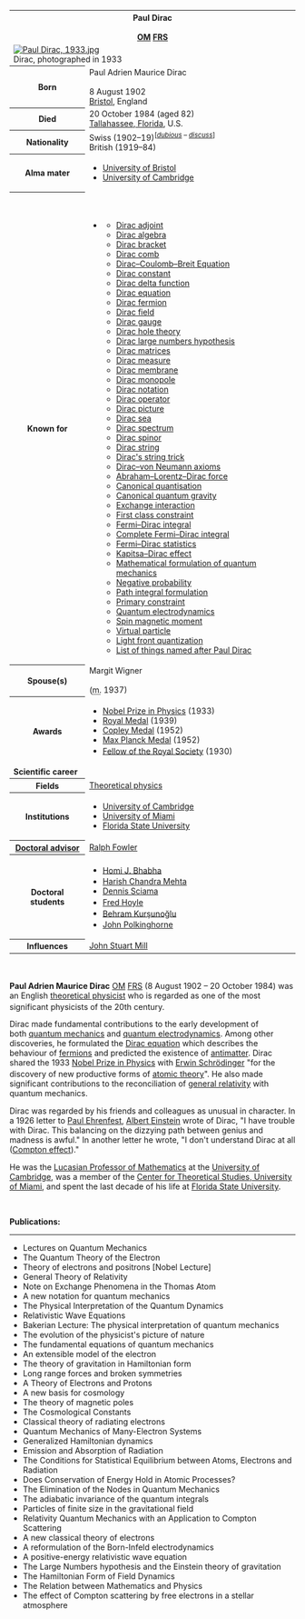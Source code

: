<table class="infobox biography vcard">
<tbody>
<tr>
<th colspan="2">
<div class="fn">Paul Dirac</div>
<br />
<div class="honorific-suffix"><span class="noexcerpt nowraplinks"><a class="mw-redirect" title="Member of the Order of Merit" href="https://en.wikipedia.org/wiki/Member_of_the_Order_of_Merit">OM</a>&nbsp;<a title="Fellow of the Royal Society" href="https://en.wikipedia.org/wiki/Fellow_of_the_Royal_Society">FRS</a></span></div>
</th>
</tr>
<tr>
<td colspan="2"><a class="image" href="220px-Paul_Dirac,_1933.jpg"><img src="220px-Paul_Dirac,_1933.jpg" srcset="220px-Paul_Dirac,_1933.jpg" alt="Paul Dirac, 1933.jpg" width="220" height="325" data-file-width="750" data-file-height="1107" /></a>
<div>Dirac, photographed in 1933</div>
</td>
</tr>
<tr>
<th scope="row">Born</th>
<td>
<div class="nickname">Paul Adrien Maurice Dirac</div>
<br />8 August 1902<br />
<div class="birthplace"><a title="Bristol" href="https://en.wikipedia.org/wiki/Bristol">Bristol</a>, England</div>
</td>
</tr>
<tr>
<th scope="row">Died</th>
<td>20 October 1984&nbsp;(aged&nbsp;82)<br />
<div class="deathplace"><a title="Tallahassee, Florida" href="https://en.wikipedia.org/wiki/Tallahassee,_Florida">Tallahassee, Florida</a>, U.S.</div>
</td>
</tr>
<tr>
<th scope="row">Nationality</th>
<td class="category">Swiss&nbsp;(1902&ndash;19)<sup class="noprint Inline-Template">[<em><a title="Wikipedia:Accuracy dispute" href="https://en.wikipedia.org/wiki/Wikipedia:Accuracy_dispute#Disputed_statement"><span title="The material near this tag is possibly inaccurate or nonfactual. (September 2020)">dubious</span></a>&nbsp;<span class="metadata">&ndash;&nbsp;<a title="Talk:Paul Dirac" href="https://en.wikipedia.org/wiki/Talk:Paul_Dirac#Nationality">discuss</a></span></em>]</sup><br />British&nbsp;(1919&ndash;84)</td>
</tr>
<tr>
<th scope="row">Alma&nbsp;mater</th>
<td>
<div class="plainlist">
<ul>
<li><a title="University of Bristol" href="https://en.wikipedia.org/wiki/University_of_Bristol">University of Bristol</a></li>
<li><a title="University of Cambridge" href="https://en.wikipedia.org/wiki/University_of_Cambridge">University of Cambridge</a></li>
</ul>
</div>
</td>
</tr>
<tr>
<th scope="row">Known&nbsp;for</th>
<td>
<div class="mw-collapsible mw-made-collapsible"><br />
<div>
<div><span class="nowrap">&nbsp;</span></div>
</div>
<ul class="mw-collapsible-content">
<li>
<div class="plainlist">
<ul>
<li><a title="Dirac adjoint" href="https://en.wikipedia.org/wiki/Dirac_adjoint">Dirac adjoint</a></li>
<li><a title="Dirac algebra" href="https://en.wikipedia.org/wiki/Dirac_algebra">Dirac algebra</a></li>
<li><a title="Dirac bracket" href="https://en.wikipedia.org/wiki/Dirac_bracket">Dirac bracket</a></li>
<li><a title="Dirac comb" href="https://en.wikipedia.org/wiki/Dirac_comb">Dirac comb</a></li>
<li><a title="Breit equation" href="https://en.wikipedia.org/wiki/Breit_equation">Dirac&ndash;Coulomb&ndash;Breit Equation</a></li>
<li><a title="Planck constant" href="https://en.wikipedia.org/wiki/Planck_constant">Dirac constant</a></li>
<li><a title="Dirac delta function" href="https://en.wikipedia.org/wiki/Dirac_delta_function">Dirac delta function</a></li>
<li><a title="Dirac equation" href="https://en.wikipedia.org/wiki/Dirac_equation">Dirac equation</a></li>
<li><a title="Dirac fermion" href="https://en.wikipedia.org/wiki/Dirac_fermion">Dirac fermion</a></li>
<li><a title="Fermionic field" href="https://en.wikipedia.org/wiki/Fermionic_field">Dirac field</a></li>
<li><a class="mw-redirect" title="Dirac gauge" href="https://en.wikipedia.org/wiki/Dirac_gauge">Dirac gauge</a></li>
<li><a title="Dirac hole theory" href="https://en.wikipedia.org/wiki/Dirac_hole_theory">Dirac hole theory</a></li>
<li><a title="Dirac large numbers hypothesis" href="https://en.wikipedia.org/wiki/Dirac_large_numbers_hypothesis">Dirac large numbers hypothesis</a></li>
<li><a title="Gamma matrices" href="https://en.wikipedia.org/wiki/Gamma_matrices">Dirac matrices</a></li>
<li><a title="Dirac measure" href="https://en.wikipedia.org/wiki/Dirac_measure">Dirac measure</a></li>
<li><a title="Dirac membrane" href="https://en.wikipedia.org/wiki/Dirac_membrane">Dirac membrane</a></li>
<li><a class="mw-redirect" title="Dirac monopole" href="https://en.wikipedia.org/wiki/Dirac_monopole">Dirac monopole</a></li>
<li><a title="Bra&ndash;ket notation" href="https://en.wikipedia.org/wiki/Bra%E2%80%93ket_notation">Dirac notation</a></li>
<li><a title="Dirac operator" href="https://en.wikipedia.org/wiki/Dirac_operator">Dirac operator</a></li>
<li><a title="Interaction picture" href="https://en.wikipedia.org/wiki/Interaction_picture">Dirac picture</a></li>
<li><a title="Dirac sea" href="https://en.wikipedia.org/wiki/Dirac_sea">Dirac sea</a></li>
<li><a title="Dirac spectrum" href="https://en.wikipedia.org/wiki/Dirac_spectrum">Dirac spectrum</a></li>
<li><a title="Dirac spinor" href="https://en.wikipedia.org/wiki/Dirac_spinor">Dirac spinor</a></li>
<li><a title="Dirac string" href="https://en.wikipedia.org/wiki/Dirac_string">Dirac string</a></li>
<li><a title="Plate trick" href="https://en.wikipedia.org/wiki/Plate_trick">Dirac's string trick</a></li>
<li><a title="Dirac&ndash;von Neumann axioms" href="https://en.wikipedia.org/wiki/Dirac%E2%80%93von_Neumann_axioms">Dirac&ndash;von Neumann axioms</a></li>
<li><a class="mw-redirect" title="Abraham&ndash;Lorentz&ndash;Dirac force" href="https://en.wikipedia.org/wiki/Abraham%E2%80%93Lorentz%E2%80%93Dirac_force">Abraham&ndash;Lorentz&ndash;Dirac force</a></li>
<li><a class="mw-redirect" title="Canonical quantisation" href="https://en.wikipedia.org/wiki/Canonical_quantisation">Canonical quantisation</a></li>
<li><a title="Canonical quantum gravity" href="https://en.wikipedia.org/wiki/Canonical_quantum_gravity">Canonical quantum gravity</a></li>
<li><a title="Exchange interaction" href="https://en.wikipedia.org/wiki/Exchange_interaction">Exchange interaction</a></li>
<li><a title="First class constraint" href="https://en.wikipedia.org/wiki/First_class_constraint">First class constraint</a></li>
<li><a title="Incomplete Fermi&ndash;Dirac integral" href="https://en.wikipedia.org/wiki/Incomplete_Fermi%E2%80%93Dirac_integral">Fermi&ndash;Dirac integral</a></li>
<li><a title="Complete Fermi&ndash;Dirac integral" href="https://en.wikipedia.org/wiki/Complete_Fermi%E2%80%93Dirac_integral">Complete Fermi&ndash;Dirac integral</a></li>
<li><a title="Fermi&ndash;Dirac statistics" href="https://en.wikipedia.org/wiki/Fermi%E2%80%93Dirac_statistics">Fermi&ndash;Dirac statistics</a></li>
<li><a title="Kapitsa&ndash;Dirac effect" href="https://en.wikipedia.org/wiki/Kapitsa%E2%80%93Dirac_effect">Kapitsa&ndash;Dirac effect</a></li>
<li><a title="Mathematical formulation of quantum mechanics" href="https://en.wikipedia.org/wiki/Mathematical_formulation_of_quantum_mechanics">Mathematical formulation of quantum mechanics</a></li>
<li><a title="Negative probability" href="https://en.wikipedia.org/wiki/Negative_probability">Negative probability</a></li>
<li><a title="Path integral formulation" href="https://en.wikipedia.org/wiki/Path_integral_formulation">Path integral formulation</a></li>
<li><a title="Primary constraint" href="https://en.wikipedia.org/wiki/Primary_constraint">Primary constraint</a></li>
<li><a title="Quantum electrodynamics" href="https://en.wikipedia.org/wiki/Quantum_electrodynamics">Quantum electrodynamics</a></li>
<li><a title="Spin magnetic moment" href="https://en.wikipedia.org/wiki/Spin_magnetic_moment">Spin magnetic moment</a></li>
<li><a title="Virtual particle" href="https://en.wikipedia.org/wiki/Virtual_particle">Virtual particle</a></li>
<li><a title="Light front quantization" href="https://en.wikipedia.org/wiki/Light_front_quantization">Light front quantization</a></li>
<li><a title="List of things named after Paul Dirac" href="https://en.wikipedia.org/wiki/List_of_things_named_after_Paul_Dirac">List of things named after Paul Dirac</a></li>
</ul>
</div>
</li>
</ul>
</div>
</td>
</tr>
<tr>
<th scope="row"><span class="nowrap">Spouse(s)</span></th>
<td>
<div>
<div>Margit Wigner</div>
&nbsp;
<div></div>
(<abbr title="married">m.</abbr>&nbsp;<span class="rt-commentedText" title="2 January 1937">1937</span>)<wbr /></div>
</td>
</tr>
<tr>
<th scope="row">Awards</th>
<td>
<div class="plainlist">
<ul>
<li><a title="Nobel Prize in Physics" href="https://en.wikipedia.org/wiki/Nobel_Prize_in_Physics">Nobel Prize in Physics</a>&nbsp;(1933)</li>
<li><a title="Royal Medal" href="https://en.wikipedia.org/wiki/Royal_Medal">Royal Medal</a>&nbsp;(1939)</li>
<li><a title="Copley Medal" href="https://en.wikipedia.org/wiki/Copley_Medal">Copley Medal</a>&nbsp;(1952)</li>
<li><a title="Max Planck Medal" href="https://en.wikipedia.org/wiki/Max_Planck_Medal">Max Planck Medal</a>&nbsp;(1952)</li>
<li><span class="nowrap"><a title="Fellow of the Royal Society" href="https://en.wikipedia.org/wiki/Fellow_of_the_Royal_Society">Fellow of the Royal Society</a>&nbsp;(1930)</span><sup id="cite_ref-1" class="reference"></sup></li>
</ul>
</div>
</td>
</tr>
<tr>
<td colspan="2"><strong>Scientific career</strong></td>
</tr>
<tr>
<th scope="row">Fields</th>
<td class="category"><a title="Theoretical physics" href="https://en.wikipedia.org/wiki/Theoretical_physics">Theoretical physics</a></td>
</tr>
<tr>
<th scope="row">Institutions</th>
<td>
<div class="plainlist">
<ul>
<li><a title="University of Cambridge" href="https://en.wikipedia.org/wiki/University_of_Cambridge">University of Cambridge</a></li>
<li><a title="University of Miami" href="https://en.wikipedia.org/wiki/University_of_Miami">University of Miami</a></li>
<li><a title="Florida State University" href="https://en.wikipedia.org/wiki/Florida_State_University">Florida State University</a></li>
</ul>
</div>
</td>
</tr>
<tr>
<th scope="row"><a title="Doctoral advisor" href="https://en.wikipedia.org/wiki/Doctoral_advisor">Doctoral advisor</a></th>
<td><a class="mw-redirect" title="Ralph Fowler" href="https://en.wikipedia.org/wiki/Ralph_Fowler">Ralph Fowler</a></td>
</tr>
<tr>
<th scope="row">Doctoral students</th>
<td>
<div class="plainlist">
<ul>
<li><a title="Homi J. Bhabha" href="https://en.wikipedia.org/wiki/Homi_J._Bhabha">Homi J. Bhabha</a><sup id="cite_ref-bhabhaphd_2-0" class="reference"></sup></li>
<li><a title="Harish-Chandra" href="https://en.wikipedia.org/wiki/Harish-Chandra">Harish Chandra Mehta</a><sup id="cite_ref-3" class="reference"></sup></li>
<li><a class="mw-redirect" title="Dennis Sciama" href="https://en.wikipedia.org/wiki/Dennis_Sciama">Dennis Sciama</a></li>
<li><a title="Fred Hoyle" href="https://en.wikipedia.org/wiki/Fred_Hoyle">Fred Hoyle</a><sup id="cite_ref-mathgene_4-0" class="reference"></sup></li>
<li><a title="Behram Kurşunoğlu" href="https://en.wikipedia.org/wiki/Behram_Kur%C5%9Funo%C4%9Flu">Behram Kurşunoğlu</a><sup id="cite_ref-5" class="reference"></sup></li>
<li><a title="John Polkinghorne" href="https://en.wikipedia.org/wiki/John_Polkinghorne">John Polkinghorne</a><sup id="cite_ref-polking_6-0" class="reference"></sup></li>
</ul>
</div>
</td>
</tr>
<tr>
<th scope="row">Influences</th>
<td><a title="John Stuart Mill" href="https://en.wikipedia.org/wiki/John_Stuart_Mill">John Stuart Mill</a></td>
</tr>
</tbody>
</table>
</br>
<p><strong>Paul Adrien Maurice Dirac</strong>&nbsp;<span class="noexcerpt nowraplinks"><a class="mw-redirect" title="Member of the Order of Merit" href="https://en.wikipedia.org/wiki/Member_of_the_Order_of_Merit">OM</a>&nbsp;<a title="Fellow of the Royal Society" href="https://en.wikipedia.org/wiki/Fellow_of_the_Royal_Society">FRS</a></span><sup id="cite_ref-frs_9-0" class="reference"></sup>&nbsp;(8 August 1902 &ndash; 20 October 1984) was an English&nbsp;<a class="mw-redirect" title="Theoretical physicist" href="https://en.wikipedia.org/wiki/Theoretical_physicist">theoretical physicist</a>&nbsp;who is regarded as one of the most significant physicists of the 20th century.<sup id="cite_ref-10" class="reference"></sup></p>
<p>Dirac made fundamental contributions to the early development of both&nbsp;<a title="Quantum mechanics" href="https://en.wikipedia.org/wiki/Quantum_mechanics">quantum mechanics</a>&nbsp;and&nbsp;<a title="Quantum electrodynamics" href="https://en.wikipedia.org/wiki/Quantum_electrodynamics">quantum electrodynamics</a>. Among other discoveries, he formulated the&nbsp;<a title="Dirac equation" href="https://en.wikipedia.org/wiki/Dirac_equation">Dirac equation</a>&nbsp;which describes the behaviour of&nbsp;<a title="Fermion" href="https://en.wikipedia.org/wiki/Fermion">fermions</a>&nbsp;and predicted the existence of&nbsp;<a title="Antimatter" href="https://en.wikipedia.org/wiki/Antimatter">antimatter</a>. Dirac shared the 1933&nbsp;<a title="Nobel Prize in Physics" href="https://en.wikipedia.org/wiki/Nobel_Prize_in_Physics">Nobel Prize in Physics</a>&nbsp;with&nbsp;<a title="Erwin Schr&ouml;dinger" href="https://en.wikipedia.org/wiki/Erwin_Schr%C3%B6dinger">Erwin Schr&ouml;dinger</a>&nbsp;"for the discovery of new productive forms of&nbsp;<a title="Atomic theory" href="https://en.wikipedia.org/wiki/Atomic_theory">atomic theory</a>".<sup id="cite_ref-nobel_11-0" class="reference"></sup>&nbsp;He also made significant contributions to the reconciliation of&nbsp;<a title="General relativity" href="https://en.wikipedia.org/wiki/General_relativity">general relativity</a>&nbsp;with quantum mechanics.</p>
<p>Dirac was regarded by his friends and colleagues as unusual in character. In a 1926 letter to&nbsp;<a title="Paul Ehrenfest" href="https://en.wikipedia.org/wiki/Paul_Ehrenfest">Paul Ehrenfest</a>,&nbsp;<a title="Albert Einstein" href="https://en.wikipedia.org/wiki/Albert_Einstein">Albert Einstein</a>&nbsp;wrote of Dirac, "I have trouble with Dirac. This balancing on the dizzying path between genius and madness is awful." In another letter he wrote, "I don't understand Dirac at all (<a title="Compton scattering" href="https://en.wikipedia.org/wiki/Compton_scattering">Compton effect</a>)."</p>
<p>He was the&nbsp;<a title="Lucasian Professor of Mathematics" href="https://en.wikipedia.org/wiki/Lucasian_Professor_of_Mathematics">Lucasian Professor of Mathematics</a>&nbsp;at the&nbsp;<a title="University of Cambridge" href="https://en.wikipedia.org/wiki/University_of_Cambridge">University of Cambridge</a>, was a member of the&nbsp;<a title="Center for Theoretical Studies, University of Miami" href="https://en.wikipedia.org/wiki/Center_for_Theoretical_Studies,_University_of_Miami">Center for Theoretical Studies, University of Miami</a>, and spent the last decade of his life at&nbsp;<a title="Florida State University" href="https://en.wikipedia.org/wiki/Florida_State_University">Florida State University</a>.</p>

</br>
<p><strong> Publications: </strong></p>
<hr>
<ul>


 <li><a target="_blank" href="https://github.com/manjunath5496/Paul-Dirac-Papers/blob/master/tst(233).pdf" style="text-decoration:none;">Lectures on Quantum Mechanics</a></li>
                            
 <li><a target="_blank" href="https://github.com/manjunath5496/Paul-Dirac-Papers/blob/master/tst(234).pdf" style="text-decoration:none;">The Quantum Theory of the Electron</a></li>

<li><a target="_blank" href="https://github.com/manjunath5496/Paul-Dirac-Papers/blob/master/tst(235).pdf" style="text-decoration:none;">Theory of electrons and positrons [Nobel Lecture]</a></li>
<li><a target="_blank" href="https://github.com/manjunath5496/Paul-Dirac-Papers/blob/master/tst(236).pdf" style="text-decoration:none;">General Theory of Relativity </a></li>
                          
                      

 <li><a target="_blank" href="https://github.com/manjunath5496/Paul-Dirac-Papers/blob/main/p(1).pdf" style="text-decoration:none;">Note on Exchange Phenomena in the Thomas Atom</a></li>

 <li><a target="_blank" href="https://github.com/manjunath5496/Paul-Dirac-Papers/blob/main/p(2).pdf" style="text-decoration:none;">A new notation for quantum mechanics</a></li>

<li><a target="_blank" href="https://github.com/manjunath5496/Paul-Dirac-Papers/blob/main/p(3).pdf" style="text-decoration:none;">The Physical Interpretation of the Quantum Dynamics</a></li>
 <li><a target="_blank" href="https://github.com/manjunath5496/Paul-Dirac-Papers/blob/main/p(4).pdf" style="text-decoration:none;">Relativistic Wave Equations</a></li>                              
<li><a target="_blank" href="https://github.com/manjunath5496/Paul-Dirac-Papers/blob/main/p(5).pdf" style="text-decoration:none;">Bakerian Lecture: 
The physical interpretation of quantum mechanics</a></li>
<li><a target="_blank" href="https://github.com/manjunath5496/Paul-Dirac-Papers/blob/main/p(6).pdf" style="text-decoration:none;">The evolution of the physicist's picture of nature</a></li>
 <li><a target="_blank" href="https://github.com/manjunath5496/Paul-Dirac-Papers/blob/main/p(7).pdf" style="text-decoration:none;">The fundamental equations of quantum mechanics</a></li>

 <li><a target="_blank" href="https://github.com/manjunath5496/Paul-Dirac-Papers/blob/main/p(8).pdf" style="text-decoration:none;">An extensible model of the electron </a></li>
   <li><a target="_blank" href="https://github.com/manjunath5496/Paul-Dirac-Papers/blob/main/p(9).pdf" style="text-decoration:none;">The theory of gravitation in Hamiltonian form</a></li>
  
   
 <li><a target="_blank" href="https://github.com/manjunath5496/Paul-Dirac-Papers/blob/main/p(10).pdf" style="text-decoration:none;">Long range forces and broken symmetries</a></li>                              
<li><a target="_blank" href="https://github.com/manjunath5496/Paul-Dirac-Papers/blob/main/p(11).pdf" style="text-decoration:none;">A Theory of Electrons and Protons</a></li>
<li><a target="_blank" href="https://github.com/manjunath5496/Paul-Dirac-Papers/blob/main/p(12).pdf" style="text-decoration:none;">A new basis for cosmology</a></li>
<li><a target="_blank" href="https://github.com/manjunath5496/Paul-Dirac-Papers/blob/main/p(13).pdf" style="text-decoration:none;">The theory of magnetic poles</a></li>

<li><a target="_blank" href="https://github.com/manjunath5496/Paul-Dirac-Papers/blob/main/p(14).pdf" style="text-decoration:none;">The Cosmological Constants</a></li>
                              
<li><a target="_blank" href="https://github.com/manjunath5496/Paul-Dirac-Papers/blob/main/p(15).pdf" style="text-decoration:none;">Classical theory of radiating electrons</a></li>

<li><a target="_blank" href="https://github.com/manjunath5496/Paul-Dirac-Papers/blob/main/p(16).pdf" style="text-decoration:none;">Quantum Mechanics of Many-Electron Systems</a></li>

  <li><a target="_blank" href="https://github.com/manjunath5496/Paul-Dirac-Papers/blob/main/p(17).pdf" style="text-decoration:none;">Generalized Hamiltonian dynamics</a></li>   
  
<li><a target="_blank" href="https://github.com/manjunath5496/Paul-Dirac-Papers/blob/main/p(18).pdf" style="text-decoration:none;">Emission and Absorption of Radiation</a></li> 

  
<li><a target="_blank" href="https://github.com/manjunath5496/Paul-Dirac-Papers/blob/main/p(19).pdf" style="text-decoration:none;">The Conditions for Statistical Equilibrium between Atoms, Electrons and Radiation</a></li> 

<li><a target="_blank" href="https://github.com/manjunath5496/Paul-Dirac-Papers/blob/main/p(20).pdf" style="text-decoration:none;">Does Conservation of Energy Hold in Atomic Processes?</a></li>

<li><a target="_blank" href="https://github.com/manjunath5496/Paul-Dirac-Papers/blob/main/p(21).pdf" style="text-decoration:none;">The Elimination of the Nodes in Quantum Mechanics</a></li>
<li><a target="_blank" href="https://github.com/manjunath5496/Paul-Dirac-Papers/blob/main/p(22).pdf" style="text-decoration:none;">The adiabatic invariance of the quantum integrals</a></li> 
 <li><a target="_blank" href="https://github.com/manjunath5496/Paul-Dirac-Papers/blob/main/p(23).pdf" style="text-decoration:none;">Particles of finite size in the gravitational field</a></li> 
 

   <li><a target="_blank" href="https://github.com/manjunath5496/Paul-Dirac-Papers/blob/main/p(24).pdf" style="text-decoration:none;">Relativity Quantum Mechanics with an Application to Compton Scattering</a></li>
 
   <li><a target="_blank" href="https://github.com/manjunath5496/Paul-Dirac-Papers/blob/main/p(25).pdf" style="text-decoration:none;">A new classical theory of electrons</a></li>                              
 <li><a target="_blank" href="https://github.com/manjunath5496/Paul-Dirac-Papers/blob/main/p(26).pdf" style="text-decoration:none;">A reformulation of the Born-Infeld electrodynamics</a></li>
 <li><a target="_blank" href="https://github.com/manjunath5496/Paul-Dirac-Papers/blob/main/p(27).pdf" style="text-decoration:none;">A positive-energy relativistic wave equation</a></li>
   
 
   <li><a target="_blank" href="https://github.com/manjunath5496/Paul-Dirac-Papers/blob/main/p(28).pdf" style="text-decoration:none;">The Large Numbers hypothesis and the Einstein theory of gravitation</a></li>
 
   <li><a target="_blank" href="https://github.com/manjunath5496/Paul-Dirac-Papers/blob/main/p(29).pdf" style="text-decoration:none;">
The Hamiltonian Form of Field Dynamics </a></li>                              

  <li><a target="_blank" href="https://github.com/manjunath5496/Paul-Dirac-Papers/blob/main/p(30).pdf" style="text-decoration:none;">The Relation between Mathematics and Physics</a></li>
 
   <li><a target="_blank" href="https://github.com/manjunath5496/Paul-Dirac-Papers/blob/main/p(31).pdf" style="text-decoration:none;">The effect of Compton scattering by free electrons in a stellar atmosphere</a></li> 
    </ul>

</br>

